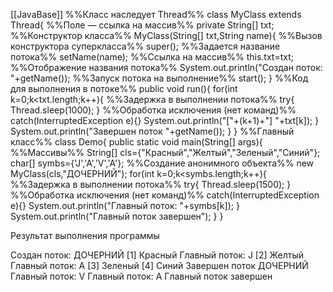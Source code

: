 [[JavaBase]]
%%Класс наследует Thread%%
class MyClass extends Thread{
%%Поле — ссылка на массив%%
	private String[] txt;
%%Конструктор класса%%
	MyClass(String[] txt,String name){
%%Вызов конструктора суперкласса%%
		super();
%%Задается название потока%%
		setName(name);
%%Ссылка на массив%%
		this.txt=txt;
%%Отображение названия потока%%
		System.out.println("Создан поток: "+getName());
%%Запуск потока на выполнение%%
		start();
	}
%%Код для выполнения в потоке%%
	public void run(){
		for(int k=0;k<txt.length;k++){
%%Задержка в выполнении потока%%
			try{
				Thread.sleep(1000);
			}
%%Обработка исключения (нет команд)%%
			catch(InterruptedException e){}
			System.out.println("["+(k+1)+"] "+txt[k]);
		}
		System.out.println("Завершен поток "+getName());
	}
}
%%Главный класс%%
class Demo{
	public static void main(String[] args){
%%Массивы%%
		String[] cls={"Красный","Желтый","Зеленый","Синий"};
		char[] symbs={'J','A','V','A'};
%%Создание анонимного объекта%%
		new MyClass(cls,"ДОЧЕРНИЙ");
		for(int k=0;k<symbs.length;k++){
%%Задержка в выполнении потока%%
			try{
				Thread.sleep(1500);
			}
%%Обработка исключения (нет команд)%%
			catch(InterruptedException e){}
			System.out.println("Главный поток: "+symbs[k]);
		}
		System.out.println("Главный поток завершен");
	}
}

Результат выполнения программы 

Создан поток: ДОЧЕРНИЙ
[1] Красный
Главный поток: J
[2] Желтый
Главный поток: A
[3] Зеленый
[4] Синий
Завершен поток ДОЧЕРНИЙ
Главный поток: V
Главный поток: A
Главный поток завершен